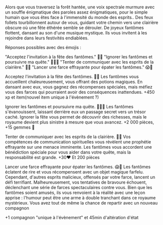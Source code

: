 Alors que vous traversez la forêt hantée, une voix spectrale murmure avec un souffle énigmatique des paroles assez énigmatiques, pour le simple humain que vous êtes face à l'immensité du monde des esprits.. Des feux follets tourbillonnent autour de vous, guidant votre chemin vers une clairière obscure où une fête éthérée semble se dérouler. De joyeux fantômes flottent, dansant au son d'une musique mystique. Ils vous invitent à les rejoindre dans leurs festivités endiablées.

Réponses possibles avec des émojis :

"Acceptez l'invitation à la fête des fantômes." 🎃👻
"Ignorer les fantômes et poursuivre ma quête." 🚶‍♂️🌲
"Tenter de communiquer avec les esprits de la clairière." 🔮💬
"Lancer une farce effrayante pour épater les fantômes." 😱🤪

Acceptez l'invitation à la fête des fantômes. 🎃👻
Les fantômes vous accueillent chaleureusement, vous offrant des potions magiques. En dansant avec eux, vous gagnez des récompenses spéciales, mais méfiez vous des farces qui pourraient avoir des conséquences inattendues.
+450 xp et item(nouvel item unique à l'évènement ?)

Ignorer les fantômes et poursuivre ma quête. 🚶‍♂️🌲
Les fantômes s'évanouissent, laissant derrière eux un passage secret vers un trésor caché. Ignorer la fête vous permet de découvrir des richesses, mais le royaume devient plus sinistre à mesure que vous avancez.
+2 000 pièces, +15 gemmes 💎

Tenter de communiquer avec les esprits de la clairière. 🔮💬
Vos compétences de communication spirituelles vous révèlent une prophétie effrayante sur une menace imminente. Les fantômes vous accordent une bénédiction spéciale pour vous aider dans votre quête, mais la responsabilité est grande.
+30❤️ Et 200 pièces

Lancer une farce effrayante pour épater les fantômes. 😱🤪
Les fantômes éclatent de rire et vous récompensent avec un objet magique farfelu. Cependant, d'autres esprits malicieux, offensés par votre farce, lancent un défi terrifiant. Malheureusement, vos tentatives de bravoure échouent, déclenchant une série de farces spectaculaires contre vous. Bien que les fantômes soient amusés, ils vous renvoient à la réalité avec une leçon apprise : l'humour peut être une arme à double tranchant dans ce royaume mystérieux. Vous avez tout de même la chance de repartir avec un nouveau compagnon

+1 compagnon "unique à l'évènement" et 45min d'altération d'état
